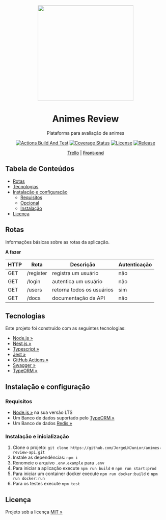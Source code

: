 <div align="center" id="short-description">

<img src="https://i.ibb.co/q045V4Z/AR-Logo.png" width="300px">

<h1>Animes Review</h1>

Plataforma para avaliação de animes

</div>

<div align="center" id="badges">

[![Actions Build And Test](https://img.shields.io/github/workflow/status/JorgeLNJunior/animes-review-api/Build%20and%20Test/master)](https://github.com/JorgeLNJunior/animes-review-api/actions/workflows/build.yml)
[![Coverage Status](https://coveralls.io/repos/github/JorgeLNJunior/animes-review-api/badge.svg?branch=master)](https://coveralls.io/github/JorgeLNJunior/animes-review-api?branch=master)
[![License](https://img.shields.io/github/license/JorgeLNJunior/animes-review-api)](https://github.com/JorgeLNJunior/animes-review-api/blob/master/LICENSE.md)
[![Release](https://img.shields.io/github/v/release/JorgeLNJunior/animes-review-api?color=lgreen)](https://github.com/JorgeLNJunior/animes-review-api/releases)

</div>

<div align="center">

[Trello](https://trello.com/b/o7iD52J4/animes-review) |
[~~Front-end~~](https://github.com/JorgeLNJunior/animes-review)

</div>

## Tabela de Conteúdos

- [Rotas](https://github.com/JorgeLNJunior/animes-review-api#rotas)
- [Tecnologias](https://github.com/JorgeLNJunior/animes-review-api#tecnologias)
- [Instalação e configuração](https://github.com/JorgeLNJunior/animes-review-api#instala%C3%A7%C3%A3o-e-configura%C3%A7%C3%A3o)
  - [Requisitos](https://github.com/JorgeLNJunior/animes-review-api#requisitos)
  - [Opcional](https://github.com/JorgeLNJunior/animes-review-api#requisitos)
  - [Instalação](https://github.com/JorgeLNJunior/animes-review-api#instala%C3%A7%C3%A3o)
- [Licença](https://github.com/JorgeLNJunior/animes-review-api#licen%C3%A7a)

## Rotas

Informações básicas sobre as rotas da aplicação.

**A fazer**

| HTTP | Rota      | Descrição                 | Autenticação |
| ---- | --------- | ------------------------- | ------------ |
| GET  | /register | registra um usuário       | não          |
| GET  | /login    | autentica um usuário      | não          |
| GET  | /users    | retorna todos os usuários | sim          |
| GET  | /docs     | documentação da API       | não          |

## Tecnologias

Este projeto foi construído com as seguintes tecnologias:

- [Node.js »](https://nodejs.org)
- [Nest.js »](https://nestjs.com)
- [Typescript »](https://www.typescriptlang.org)
- [Jest »](https://jestjs.io)
- [GitHub Actions »](https://github.com/features/actions)
- [Swagger »](https://swagger.io)
- [TypeORM »](https://typeorm.io)

## Instalação e configuração

### Requisitos

- [Node.js »](https://nodejs.org/en/download) na sua versão LTS
- Um Banco de dados suportado pelo [TypeORM »](https://typeorm.io)
- Um Banco de dados [Redis »](https://redis.io/)

### Instalação e inicialização

1. Clone o projeto: `git clone https://github.com/JorgeLNJunior/animes-review-api.git`
2. Instale as dependências: `npm i`
3. Renomeie o arquivo `.env.example` para `.env`
4. Para iniciar a aplicação execute `npm run build` e `npm run start:prod`
5. Para iniciar um container docker execute `npm run docker:build` e `npm run docker:run`
6. Para os testes execute `npm test`

## Licença

Projeto sob a licença [MIT »](https://github.com/JorgeLNJunior/animes-review-api/blob/master/LICENSE.md)
